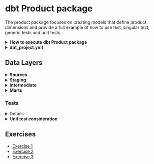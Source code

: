 # dbt Product package
The product package focuses on creating models that define product dimensions and provide a full example of how to use test, singular test, generic tests and unit tests.

<details id="how_to_dbt_product">
  <summary><strong>How to execute dbt Product package </strong></summary>

The dbt Product package is independent from the others.

- Position your self with the terminal in the folder ``dbt Training project fulll/dbt/product`` and run ```dbt deps```
    - All at once
        - `dbt build --select tag:product` : it will run all the dbt model and all the dbt tests 
          - Per model: in the `dbt_ppoject.yml` structure (as shown below) it has been defined for each layer a tag so all the model with each layer can be triggered together (ref: https://docs.getdbt.com/reference/resource-configs/tags)
              ``` YAML 
                  models:
                      product:
                          +persist_docs:
                            relation: true
                            columns: true
                          +schema: demo_dbt
                          +tags: product
                          +incremental_strategy: "insert_overwrite"
                          +materialized: "incremental"
                          staging:
                            +tags: stg_product
                          intermediate:
                            +tags: int_product
                          marts:
                            +tags: mart_product
              ```    
              - `dbt run --select tag:stg_product` : it will run the staging models
              - `dbt run --select tag:int_product` : it will run the intermediate models
              - `dbt run --select tag:mart_product` : it will run the mart models
        
              The dbt run command will not execute test. In that case you will need to run dbt test command
        
              - Either `dbt test --select tag:product` or as mention before for granular tag.
</details>
<details>
  <summary><strong>dbt_project.yml </strong></summary>

You will find the reference to the profile that is used in the repo, the variable needed and some global information like

- `schema`: the schema for Google Cloud BigQuery project where dbt is going to write the table
- `tags`: the definition of tag used while running dbt `dbt build --select tag:product`
- `materialization`: the type of materialization used.
- `vars`: the list of variables that you are going to use in your dbt transformation logic with their default value.

⚠️ **Small reminder:** all those values are global. However, every time a model has configured one of the values, it will overwrite the one specified in the dbt_project.yml
</details>

## Data Layers

<details>
  <summary><strong>Sources</strong></summary>

This is where everything begins. In the **Sources** layer, you will find the landing zone tables that serve as the raw 
data inputs for your staging models.

</details>

<details>
  <summary><strong>Staging</strong></summary>

- Each package includes its own staging models to clean and normalize raw data.
- Staging models are materialized as **views**, ensuring light and performant transformations.

</details>

<details>
  <summary><strong>Intermediate</strong></summary>

The **Intermediate** layer builds pre-aggregations (e.g., `int__customer`) that support reporting and dashboards by 
providing specific metrics.

</details>

<details>
  <summary><strong>Marts</strong></summary>

- **Dimension Models**: Dimensional models (e.g., `dim_customer`, `dim_product`) provide enriched, analytical-ready data 
for each domain.
- **Fact Models**: Fact models (e.g., `fact_transactions`) join and reference the dimensional models to produce validated 
and enriched transactional data.

</details>

### Tests
<details>
dbt offers several types of testing to ensure data quality and accuracy within your data warehouse.  These tests help 
catch errors early in the development process, improving the reliability of your data transformations.

<details>
  <summary><strong>1. Source Tests</strong></summary>
These tests verify the quality of your source data before it's transformed by dbt models. They ensure that the data 
you're pulling into your warehouse is accurate and complete. They typically check for data type validation, null values,
and other data quality issues. <br>
   
*Example: A source test might check if a column in a source table is always a valid date format or if a required column 
contains any null values.*
   
```
version: 2
    sources:
    - name: my_source
        tables:
        - name: my_table
            schema: public
            tests:
            - name: unique_id
                config:
                unique_key: id
            - name: not_null_name
                config:
                not_null: name
            - name: valid_date
                config:
                accepted_values:
                    - type: date
                    column: date
   ```

This YAML defines three tests:
- `unique_id`: Ensures that the id column contains only unique values.
- `not_null_name`: Checks that the name column doesn't contain any NULL values.
- `valid_date`: Verifies that the date column contains valid date values
    
**Best Practices**: Define comprehensive source tests to catch data quality problems early in the pipeline.
</details>

<details>
  <summary><strong>2. Data Tests</strong></summary>
These tests are more general and can be used to verify various aspects of your data, including data quality, consistency, 
and relationships between different tables. Data tests are defined using dbt's testing macros and can be customized to 
perform a wide range of checks.  

*Example: A data test might check for referential integrity between two tables, ensure that a particular column's values 
fall within a specific range, or verify that aggregated values match expectations.* 

```SQL
    -- macros/data_tests.sql
    
    {% macro check_range(model, column_name, min_value, max_value) %}
    SELECT COUNT(*)
    FROM {{ model }}
    WHERE {{ column_name }} < {{ min_value }} OR {{ column_name }} > {{ max_value }}
    {% endmacro %}

    -- models/my_model.sql
    {{ config(materialized='table') }}

    SELECT * FROM {{ source('my_source', 'my_table') }}
    
    -- models/my_model_tests.yml
    version: 2
    models:
    - name: my_model
        tests:
        - test_name: check_age_range
            macro: dbt_utils.check_range
            args:
            - model: ref('my_model')
            - column_name: age
            - min_value: 0
            - max_value: 120
```

**Best Practices**: Use data tests to enforce business rules and data quality constraints that span multiple models or tables.
</details>

<details>
  <summary><strong>3. Schema Tests</strong></summary>

These tests verify the structure and schema of your models and tables. They ensure that the data types, column names, 
and other. They are defined in the `<model.yml>` file that you want to test. Can be at model layer or more granular a column layer.
Please refer `dim__product.yml`. <br>

*Example: A schema test might check if a column has the correct data type (e.g., INTEGER, VARCHAR) or if a required column exists.*

**Best Practices**: Use schema tests to maintain consistency and prevent schema drift in your data warehouse.

</details>

<details id="unit_test_consideration">
  <summary><strong>4. Unit Tests</strong></summary>

These tests focus on individual dbt models (SQL scripts that transform data). They verify that each model produces the expected output based on its input data. They are isolated and independent, making them easy to write, run, and debug.

*Example: A unit test might check if a calculated column in a model accurately reflects the expected values based on other columns in the same model.* 

**Best Practices**: Keep unit tests focused on individual models and their immediate outputs. Avoid testing complex interactions between multiple models at this level. Please refer the `test_dim_product` in the `dim_product.yml` where it is tested the logic of incremental. 
    <br>
    <br>To understand better how it works check this [considerations](#unit_test_consideration)
</details>
</details>
<details>
  <summary><strong>Unit test consideration </strong></summary>

The test has been created in order to test and check the incremental logic. 

In this specific use case we are defining a merge stategy which means that
dbt create a temporary table then generates and executes the **`MERGE` statement** to propagate changes into the target table. 
The `MERGE` operation includes two main actions:
1. **Update Existing Records**:
    - dbt **matches records in the target table** (`{{ this }}`) to records in the temporary table based on the `unique_key` (in this case, `product_id`).
    - If a match is found, dbt **updates the target table's existing records** with the most recent values from the temporary table.
2. **Insert New Records**:
    - If no matching record is found in the target table, dbt **inserts the record from the temporary table** into the target table.

Refer here for more explanation: https://docs.getdbt.com/docs/build/incremental-models


Considering now the following scenario and keeping in mind that the SQL model is as per follow

``` SQL

{{ config(
    materialized='incremental',
    unique_key='product_id',
    incremental_strategy='merge'
) }}

WITH base_product AS (
    -- STEP 1: Pull product data from `staging_product`
    SELECT
        product_id,
        product_name,
        product_category,
        product_price,
        is_available,
        ingested_date
    FROM {{ ref('int__product') }} -- Source staging table
)

select * from base_product as bp

{% if is_incremental() %}
-- STEP 4: Incremental logic – Only process new or updated rows
WHERE bp.ingested_date >= (SELECT MAX(ingested_date) FROM {{ this }})
{% endif %}

```

Which basically we are loading data from the intermediate model `int__product` and for product having the same `product_id` we take the record that has a greater ingest_date.

**Normally all the product ingested at in the same batch they have the same ingest_date**

Use case Unit test scenario

1. **SUCCES**
   ``` YAML
    unit_tests:
     - name: test_dim_product
       model: dim__product
       overrides:
         macros:
           # unit test this model in "full refresh" mode
           is_incremental: true 
       given:
         - input: ref('int__product')
           rows:
             - product_id: 1
               product_name: "Laptop"
               product_price: 1200.00
               ingested_date: 2025-03-05
         - input: this
           rows:
             - product_id: 1
               product_name: "Laptop"
               product_price: 1200.00
               ingested_date: 2025-03-05
       expect:
         rows: []
    ```
    Which means
    * *inputs*:
      * `this` the data we have at current time in the current model `dim__product` 
      * the intermediate layer `int__product` where we are sourcing the data from and are representing the loading data
    * *expect*: the expectation of the test.
    
    In this case we are expecting 0 rows. Why? For rome reason in the loading data we are loading something that we have already you can see it because we have the same `product_id=1` and the `ingest_date=2025-03-05` so basically there is not data to merge or to append to the table itself.
      
2. **FAILURE**
    Considering now the following
    ```YAML
    given:
      - input: ref('int__product')
        rows:
          - product_id: 1
            product_name: "Laptop"
            product_price: 1400.00
            ingested_date: 2025-03-05
      - input: this
        rows:
          - product_id: 1
            product_name: "Laptop"
            product_price: 1200.00
            ingested_date: 2025-03-04
    expect:
      rows:
        - product_id: 1
          product_name: "Laptop"
          product_price: 1200.00
          ingested_date: 2025-03-04
    ```
    In this case the model it is going to fail because we should insert the raw that is coming from the `input__prodcut` due to the fact the ingest_date is greater than what we have in the `this` model but in the expected rows we are still having the *product_price* and the *ingest_date* refering the old record

    The output would be like
    ```
        @@,product_id,product_name,product_price,ingested_date
        → ,1         ,Laptop      ,1200→1400    ,2025-03-04→2025-03-05
    ```


3. **FAILURE**
    ```YAML
    given:
      - input: ref('int__product')
        rows:
          - product_id: 1
            product_name: "Laptop"
            product_price: 1400.00
            ingested_date: 2025-03-05
      - input: this
        rows:
          - product_id: 1
            product_name: "Laptop"
            product_price: 1200.00
            ingested_date: 2025-03-04
    expect:
      rows:
        - product_id: 1
          product_name: "Laptop"
          product_price: 1200.00
          ingested_date: 2025-03-05
    ```
    The same exact example as before. Only to make you clear the logic :). In this case it will fail again because as explained above the *product_price* is wrong
4. **SUCCESS**
    The Success test is the following for the example.
    ```YAML
    given:
      - input: ref('int__product')
        rows:
          - product_id: 1
            product_name: "Laptop"
            product_price: 1400.00
            ingested_date: 2025-03-05
      - input: this
        rows:
          - product_id: 1
            product_name: "Laptop"
            product_price: 1200.00
            ingested_date: 2025-03-04
    expect:
      rows:
        - product_id: 1
          product_name: "Laptop"
          product_price: 1400.00
          ingested_date: 2025-03-05
    ```
</details>

## Exercises

- [Exercise 1](./exercises/exercise_1.md)
- [Exercise 2](./exercises/exercise_2.md)
- [Exercise 3](./exercises/exercise_3.md)